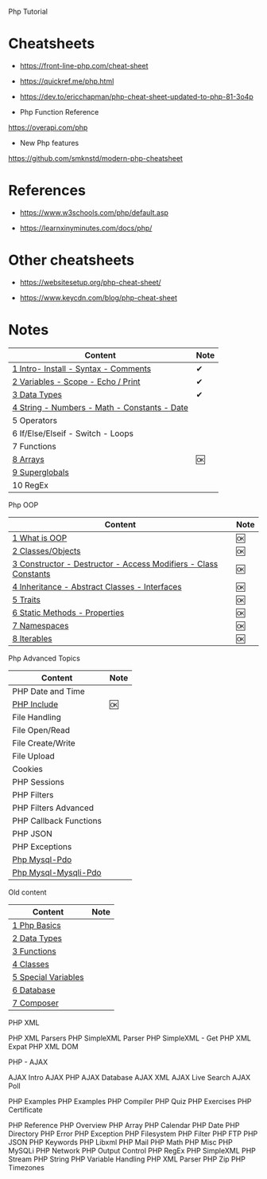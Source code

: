 
Php Tutorial

# Cheatsheets

- https://front-line-php.com/cheat-sheet

- https://quickref.me/php.html

- https://dev.to/ericchapman/php-cheat-sheet-updated-to-php-81-3o4p

- Php Function Reference

https://overapi.com/php

- New Php features

https://github.com/smknstd/modern-php-cheatsheet


# References

- https://www.w3schools.com/php/default.asp

- https://learnxinyminutes.com/docs/php/

# Other cheatsheets

- https://websitesetup.org/php-cheat-sheet/

- https://www.keycdn.com/blog/php-cheat-sheet

# Notes

Content                                                                               | Note
--------------------------------------------------------------------------------------|-----
[1 Intro- Install - Syntax - Comments](./php-w3-01-intro.md)                          | ✔ 
[2 Variables - Scope - Echo / Print ](./php-w3-02-variables.md)                       | ✔ 
[3 Data Types](./php-w3-03-data-types.md)                                             | ✔
[4 String - Numbers - Math - Constants - Date](./php-w3-04-string-and-other-types.md) |
5 Operators                                                                           |
6 If/Else/Elseif - Switch - Loops                                                     |
7 Functions                                                                           |
[8 Arrays](./php-w3-08-arrays.md)                                                     | 🆗
[9 Superglobals](./php-w3-09-superglobals.md)                                         |
10 RegEx                                                                              |


Php OOP

Content                                                                                         | Note
------------------------------------------------------------------------------------------------|-----
[1 What is OOP](./php-oop-01-intro.md)                                                          | 🆗
[2 Classes/Objects](./php-oop-02-classes.md)                                                    | 🆗
[3 Constructor - Destructor - Access Modifiers - Class Constants ](./php-oop-03-constructor.md) | 🆗
[4 Inheritance - Abstract Classes - Interfaces ](./php-oop-04-inheritance.md)                   | 🆗
[5 Traits](./php-oop-05-traits.md)                                                              | 🆗
[6 Static Methods - Properties](./php-oop-06-static-method-props.md)                            | 🆗
[7 Namespaces](./php-oop-07-namespaces.md)                                                      | 🆗
[8 Iterables](./php-oop-08-iterables.md)                                                        | 🆗

Php Advanced Topics

Content                                | Note
---------------------------------------|-----
PHP Date and Time                      |
[PHP Include](./php-adv-02-include.md) | 🆗
File Handling                          |
File Open/Read                         |
File Create/Write                      |
File Upload                            |
Cookies                                |
PHP Sessions                           |
PHP Filters                            |
PHP Filters Advanced                   |
PHP Callback Functions                 |
PHP JSON                               |
PHP Exceptions                         |
[Php Mysql-Pdo](./php-mysql-tutor-pdo.md)      |
[Php Mysql-Mysqli-Pdo](./php-mysql-tutor.md)      |




Old content

Content                                              | Note
-----------------------------------------------------|-----
[1 Php Basics](./php-01-basics.md)                   |
[2 Data Types](./php-02-data-types-1.md)             |
[3 Functions](./php-03-functions.md)                 |
[4 Classes](./php-04-classes.md)                     |
[5 Special Variables](./php-05-Special-Variables.md) |
[6 Database](./php-06-Database.md)                   |
[7 Composer](./php-07-Composer.md)                   |


PHP XML

PHP XML Parsers
PHP SimpleXML Parser
PHP SimpleXML - Get
PHP XML Expat
PHP XML DOM

PHP - AJAX

AJAX Intro
AJAX PHP
AJAX Database
AJAX XML
AJAX Live Search
AJAX Poll

PHP Examples
PHP Examples
PHP Compiler
PHP Quiz
PHP Exercises
PHP Certificate

PHP Reference
PHP Overview
PHP Array
PHP Calendar
PHP Date
PHP Directory
PHP Error
PHP Exception
PHP Filesystem
PHP Filter
PHP FTP
PHP JSON
PHP Keywords
PHP Libxml
PHP Mail
PHP Math
PHP Misc
PHP MySQLi
PHP Network
PHP Output Control
PHP RegEx
PHP SimpleXML
PHP Stream
PHP String
PHP Variable Handling
PHP XML Parser
PHP Zip
PHP Timezones
